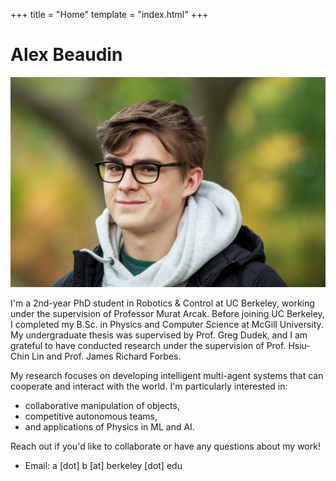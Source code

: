 +++
title = "Home"
template = "index.html"
+++

<div class="header">
  <h1>Alex Beaudin</h1>
  <img src="/images/headshot.jpeg" alt="Alex Beaudin Headshot" class="headshot">
</div>

I'm a 2nd-year PhD student in Robotics & Control at UC Berkeley, working under the supervision of Professor Murat Arcak.
Before joining UC Berkeley, I completed my B.Sc. in Physics and Computer Science at McGill University.
My undergraduate thesis was supervised by Prof. Greg Dudek, and I am grateful to have conducted research under the supervision of Prof. Hsiu-Chin Lin and Prof. James Richard Forbes.

My research focuses on developing intelligent multi-agent systems that can cooperate and interact with the world.
I'm particularly interested in:

- collaborative manipulation of objects,
- competitive autonomous teams,
- and applications of Physics in ML and AI.

Reach out if you'd like to collaborate or have any questions about my work!
- Email: a \[dot\] b \[at\] berkeley \[dot\] edu

